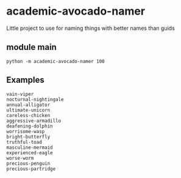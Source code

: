 # academic-avocado-namer

Little project to use for naming things with better names than guids

## module main

```
python -m academic-avocado-namer 100
```

## Examples

```
vain-viper
nocturnal-nightingale
annual-alligator
ultimate-unicorn
careless-chicken
aggressive-armadillo
deafening-dolphin
worrisome-wasp
bright-butterfly
truthful-toad
masculine-mermaid
experienced-eagle
worse-worm
precious-penguin
precious-partridge
```
